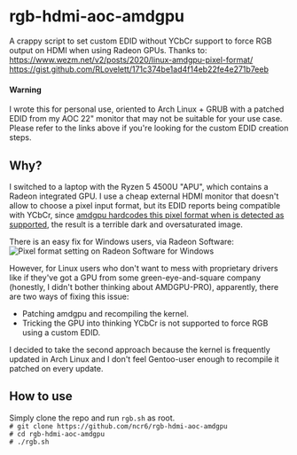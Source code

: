 #  rgb-hdmi-aoc-amdgpu

A crappy script to set custom EDID without YCbCr support to force RGB output on HDMI when using Radeon GPUs.
Thanks to: 
https://www.wezm.net/v2/posts/2020/linux-amdgpu-pixel-format/ <br/> https://gist.github.com/RLovelett/171c374be1ad4f14eb22fe4e271b7eeb

#### Warning
I wrote this for personal use, oriented to Arch Linux + GRUB with a patched EDID from my AOC 22" monitor that may not be suitable for your use case. Please refer to the links above if you're looking for the custom EDID creation steps.

## Why?
I switched to a laptop with the Ryzen 5 4500U "APU", which contains a Radeon integrated GPU. I use a cheap external HDMI monitor that doesn't allow to choose a pixel input format, but its EDID reports being compatible with YCbCr, since [amdgpu hardcodes this pixel format when is detected as supported](https://git.kernel.org/pub/scm/linux/kernel/git/stable/linux.git/tree/drivers/gpu/drm/amd/display/amdgpu_dm/amdgpu_dm.c?id=dc4060a5dc2557e6b5aa813bf5b73677299d62d2#n2767), the result is a terrible dark and oversaturated image.

There is an easy fix for Windows users, via Radeon Software:
![Pixel format setting on Radeon Software for Windows](https://cdn.discordapp.com/attachments/751625825333280789/916625219433680937/amdkk.png)

However, for Linux users who don't want to mess with proprietary drivers like if they've got a GPU from some green-eye-and-square company (honestly, I didn't bother thinking about AMDGPU-PRO), apparently, there are two ways of fixing this issue:

- Patching amdgpu and recompiling the kernel.
- Tricking the GPU into thinking YCbCr is not supported to force RGB using a custom EDID.

I decided to take the second approach because the kernel is frequently updated in Arch Linux and I don't feel Gentoo-user enough to recompile it patched on every update.

## How to use
Simply clone the repo and run `rgb.sh` as root. <br/>
`# git clone https://github.com/ncr6/rgb-hdmi-aoc-amdgpu` <br/>
`# cd rgb-hdmi-aoc-amdgpu` <br/>
`# ./rgb.sh` <br/>

